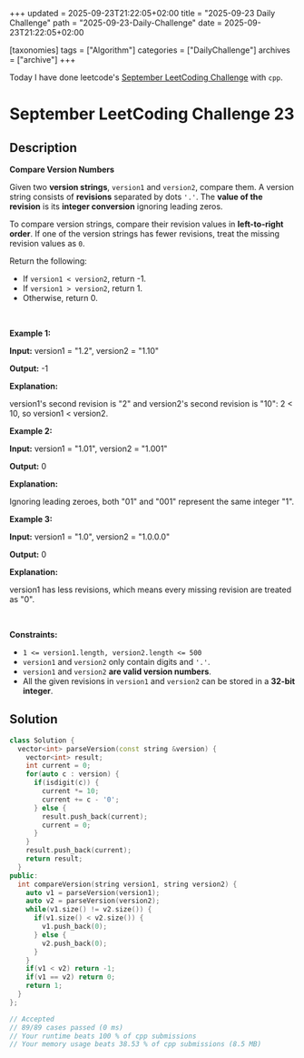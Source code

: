 +++
updated = 2025-09-23T21:22:05+02:00
title = "2025-09-23 Daily Challenge"
path = "2025-09-23-Daily-Challenge"
date = 2025-09-23T21:22:05+02:00

[taxonomies]
tags = ["Algorithm"]
categories = ["DailyChallenge"]
archives = ["archive"]
+++

Today I have done leetcode's [September LeetCoding Challenge](https://leetcode.com/problems/compare-version-numbers/) with `cpp`.

<!-- more -->

# September LeetCoding Challenge 23

## Description

**Compare Version Numbers**

<p>Given two <strong>version strings</strong>, <code>version1</code> and <code>version2</code>, compare them. A version string consists of <strong>revisions</strong> separated by dots <code>&#39;.&#39;</code>. The <strong>value of the revision</strong> is its <strong>integer conversion</strong> ignoring leading zeros.</p>

<p>To compare version strings, compare their revision values in <strong>left-to-right order</strong>. If one of the version strings has fewer revisions, treat the missing revision values as <code>0</code>.</p>

<p>Return the following:</p>

<ul>
	<li>If <code>version1 &lt; version2</code>, return -1.</li>
	<li>If <code>version1 &gt; version2</code>, return 1.</li>
	<li>Otherwise, return 0.</li>
</ul>

<p>&nbsp;</p>
<p><strong class="example">Example 1:</strong></p>

<div class="example-block">
<p><strong>Input:</strong> <span class="example-io">version1 = &quot;1.2&quot;, version2 = &quot;1.10&quot;</span></p>

<p><strong>Output:</strong> <span class="example-io">-1</span></p>

<p><strong>Explanation:</strong></p>

<p>version1&#39;s second revision is &quot;2&quot; and version2&#39;s second revision is &quot;10&quot;: 2 &lt; 10, so version1 &lt; version2.</p>
</div>

<p><strong class="example">Example 2:</strong></p>

<div class="example-block">
<p><strong>Input:</strong> <span class="example-io">version1 = &quot;1.01&quot;, version2 = &quot;1.001&quot;</span></p>

<p><strong>Output:</strong> <span class="example-io">0</span></p>

<p><strong>Explanation:</strong></p>

<p>Ignoring leading zeroes, both &quot;01&quot; and &quot;001&quot; represent the same integer &quot;1&quot;.</p>
</div>

<p><strong class="example">Example 3:</strong></p>

<div class="example-block">
<p><strong>Input:</strong> <span class="example-io">version1 = &quot;1.0&quot;, version2 = &quot;1.0.0.0&quot;</span></p>

<p><strong>Output:</strong> <span class="example-io">0</span></p>

<p><strong>Explanation:</strong></p>

<p>version1 has less revisions, which means every missing revision are treated as &quot;0&quot;.</p>
</div>

<p>&nbsp;</p>
<p><strong>Constraints:</strong></p>

<ul>
	<li><code>1 &lt;= version1.length, version2.length &lt;= 500</code></li>
	<li><code>version1</code> and <code>version2</code>&nbsp;only contain digits and <code>&#39;.&#39;</code>.</li>
	<li><code>version1</code> and <code>version2</code>&nbsp;<strong>are valid version numbers</strong>.</li>
	<li>All the given revisions in&nbsp;<code>version1</code> and <code>version2</code>&nbsp;can be stored in&nbsp;a&nbsp;<strong>32-bit integer</strong>.</li>
</ul>


## Solution

``` cpp
class Solution {
  vector<int> parseVersion(const string &version) {
    vector<int> result;
    int current = 0;
    for(auto c : version) {
      if(isdigit(c)) {
        current *= 10;
        current += c - '0';
      } else {
        result.push_back(current);
        current = 0;
      }
    }
    result.push_back(current);
    return result;
  }
public:
  int compareVersion(string version1, string version2) {
    auto v1 = parseVersion(version1);
    auto v2 = parseVersion(version2);
    while(v1.size() != v2.size()) {
      if(v1.size() < v2.size()) {
        v1.push_back(0);
      } else {
        v2.push_back(0);
      }
    }
    if(v1 < v2) return -1;
    if(v1 == v2) return 0;
    return 1;
  }
};

// Accepted
// 89/89 cases passed (0 ms)
// Your runtime beats 100 % of cpp submissions
// Your memory usage beats 38.53 % of cpp submissions (8.5 MB)
```

